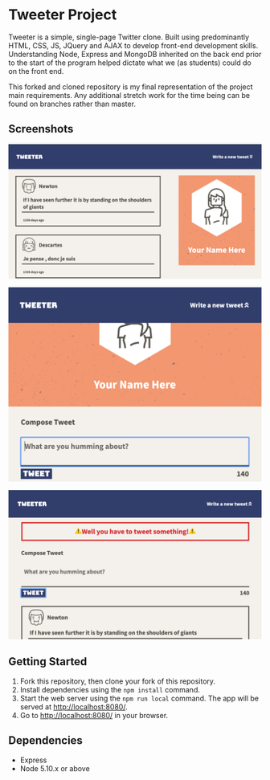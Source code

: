 # Tweeter Project

Tweeter is a simple, single-page Twitter clone. Built using predominantly HTML, CSS, JS, JQuery and AJAX to develop front-end development skills. Understanding Node, Express and MongoDB inherited on the back end prior to the start of the program helped dictate what we (as students) could do on the front end.

This forked and cloned repository is my final representation of the project main requirements. Any additional stretch work for the time being can be found on branches rather than master.

## Screenshots

!["Screenshot of Closed Tweet Box Desktop View"](https://github.com/dbeattie/tweeter/blob/master/docs/screenshots/Desktop%20Example.png?raw=true)

!["Screenshot of Tweet Box Displayed Mobile View"](https://github.com/dbeattie/tweeter/blob/master/docs/screenshots/Mobile%20View%20Compose%20Tweet%20Available.png?raw=true)

!["Screenshot of Tweet Box Error Message"](https://github.com/dbeattie/tweeter/blob/master/docs/screenshots/Compose%20Tweet%20Error.png?raw=true)


## Getting Started

1. Fork this repository, then clone your fork of this repository.
2. Install dependencies using the `npm install` command.
3. Start the web server using the `npm run local` command. The app will be served at <http://localhost:8080/>.
4. Go to <http://localhost:8080/> in your browser.

## Dependencies

- Express
- Node 5.10.x or above